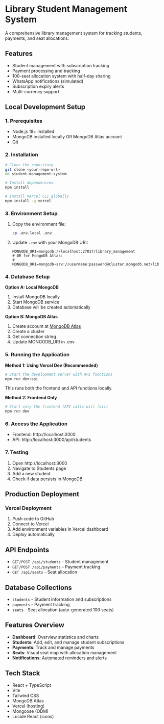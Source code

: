 # Library Student Management System

A comprehensive library management system for tracking students, payments, and seat allocations.

## Features

- Student management with subscription tracking
- Payment processing and tracking
- 100-seat allocation system with half-day sharing
- WhatsApp notifications (simulated)
- Subscription expiry alerts
- Multi-currency support

## Local Development Setup

### 1. Prerequisites
- Node.js 18+ installed
- MongoDB installed locally OR MongoDB Atlas account
- Git

### 2. Installation
```bash
# Clone the repository
git clone <your-repo-url>
cd student-management-system

# Install dependencies
npm install

# Install Vercel CLI globally
npm install -g vercel
```

### 3. Environment Setup
1. Copy the environment file:
   ```bash
   cp .env.local .env
   ```

2. Update `.env` with your MongoDB URI:
   ```
   MONGODB_URI=mongodb://localhost:27017/library_management
   # OR for MongoDB Atlas:
   # MONGODB_URI=mongodb+srv://username:password@cluster.mongodb.net/library_management
   ```

### 4. Database Setup

**Option A: Local MongoDB**
1. Install MongoDB locally
2. Start MongoDB service
3. Database will be created automatically

**Option B: MongoDB Atlas**
1. Create account at [MongoDB Atlas](https://www.mongodb.com/atlas)
2. Create a cluster
3. Get connection string
4. Update MONGODB_URI in .env

### 5. Running the Application

**Method 1: Using Vercel Dev (Recommended)**
```bash
# Start the development server with API functions
npm run dev:api
```
This runs both the frontend and API functions locally.

**Method 2: Frontend Only**
```bash
# Start only the frontend (API calls will fail)
npm run dev
```

### 6. Access the Application
- Frontend: http://localhost:3000
- API: http://localhost:3000/api/students

### 7. Testing
1. Open http://localhost:3000
2. Navigate to Students page
3. Add a new student
4. Check if data persists in MongoDB

## Production Deployment

### Vercel Deployment
1. Push code to GitHub
2. Connect to Vercel
3. Add environment variables in Vercel dashboard
4. Deploy automatically

## API Endpoints

- `GET/POST /api/students` - Student management
- `GET/POST /api/payments` - Payment tracking  
- `GET /api/seats` - Seat allocation

## Database Collections

- `students` - Student information and subscriptions
- `payments` - Payment tracking
- `seats` - Seat allocation (auto-generated 100 seats)

## Features Overview

- **Dashboard**: Overview statistics and charts
- **Students**: Add, edit, and manage student subscriptions
- **Payments**: Track and manage payments
- **Seats**: Visual seat map with allocation management
- **Notifications**: Automated reminders and alerts

## Tech Stack

- React + TypeScript
- Vite
- Tailwind CSS
- MongoDB Atlas
- Vercel (hosting)
- Mongoose (ODM)
- Lucide React (icons)
